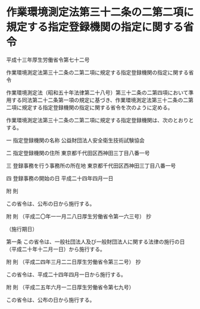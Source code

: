 # 作業環境測定法第三十二条の二第二項に規定する指定登録機関の指定に関する省令

平成十三年厚生労働省令第七十二号

作業環境測定法第三十二条の二第二項に規定する指定登録機関の指定に関する省令

作業環境測定法（昭和五十年法律第二十八号）第三十二条の二第四項において準用する同法第二十二条第一項の規定に基づき、作業環境測定法第三十二条の二第二項に規定する指定登録機関の指定に関する省令を次のように定める。

作業環境測定法第三十二条の二第二項に規定する指定登録機関は、次のとおりとする。

一 指定登録機関の名称 公益財団法人安全衛生技術試験協会

二 指定登録機関の住所 東京都千代田区西神田三丁目八番一号

三 登録事務を行う事務所の所在地 東京都千代田区西神田三丁目八番一号

四 登録事務の開始の日 平成二十四年四月一日

附 則

この省令は、公布の日から施行する。

附 則 （平成二〇年一一月二八日厚生労働省令第一六三号） 抄

（施行期日）

第一条 この省令は、一般社団法人及び一般財団法人に関する法律の施行の日（平成二十年十二月一日）から施行する。

附 則 （平成二四年三月二二日厚生労働省令第三二号） 抄

この省令は、平成二十四年四月一日から施行する。

附 則 （平成二五年六月一二日厚生労働省令第七九号）

この省令は、公布の日から施行する。
